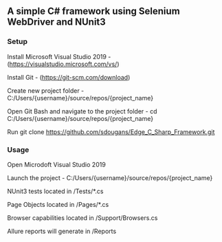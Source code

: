 ## A simple C# framework using Selenium WebDriver and NUnit3

### Setup
Install Microsoft Visual Studio 2019 - (https://visualstudio.microsoft.com/vs/)

Install Git - (https://git-scm.com/download)

Create new project folder - C:/Users/{username}/source/repos/{project_name}

Open Git Bash and navigate to the project folder - cd C:/Users/{username}/source/repos/{project_name}

Run git clone https://github.com/sdougans/Edge_C_Sharp_Framework.git


### Usage

Open Microdoft Visual Studio 2019

Launch the project - C:/Users/{username}/source/repos/{project_name}

NUnit3 tests located in /Tests/*.cs

Page Objects located in /Pages/*.cs

Browser capabilities located in /Support/Browsers.cs

Allure reports will generate in /Reports
